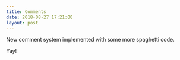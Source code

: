 ```yaml
---
title: Comments
date: 2018-08-27 17:21:00
layout: post
---
```


New comment system implemented with some more spaghetti code.

Yay!
